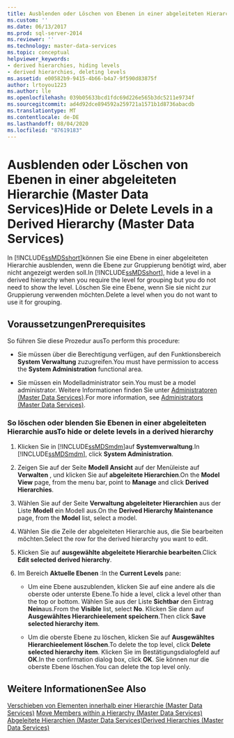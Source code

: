 ```yaml
---
title: Ausblenden oder Löschen von Ebenen in einer abgeleiteten Hierarchie (Master Data Services) | Microsoft-Dokumentation
ms.custom: ''
ms.date: 06/13/2017
ms.prod: sql-server-2014
ms.reviewer: ''
ms.technology: master-data-services
ms.topic: conceptual
helpviewer_keywords:
- derived hierarchies, hiding levels
- derived hierarchies, deleting levels
ms.assetid: e00582b9-9415-4b66-b4a7-9f590d83875f
author: lrtoyou1223
ms.author: lle
ms.openlocfilehash: 039b05633bcd1fdc69d226e565b3dc5211e9734f
ms.sourcegitcommit: ad4d92dce894592a259721a1571b1d8736abacdb
ms.translationtype: MT
ms.contentlocale: de-DE
ms.lasthandoff: 08/04/2020
ms.locfileid: "87619183"
---
```

# <a name="hide-or-delete-levels-in-a-derived-hierarchy-master-data-services"></a><span data-ttu-id="1164e-102">Ausblenden oder Löschen von Ebenen in einer abgeleiteten Hierarchie (Master Data Services)</span><span class="sxs-lookup"><span data-stu-id="1164e-102">Hide or Delete Levels in a Derived Hierarchy (Master Data Services)</span></span>
  <span data-ttu-id="1164e-103">In [!INCLUDE[ssMDSshort](../includes/ssmdsshort-md.md)]können Sie eine Ebene in einer abgeleiteten Hierarchie ausblenden, wenn die Ebene zur Gruppierung benötigt wird, aber nicht angezeigt werden soll.</span><span class="sxs-lookup"><span data-stu-id="1164e-103">In [!INCLUDE[ssMDSshort](../includes/ssmdsshort-md.md)], hide a level in a derived hierarchy when you require the level for grouping but you do not need to show the level.</span></span> <span data-ttu-id="1164e-104">Löschen Sie eine Ebene, wenn Sie sie nicht zur Gruppierung verwenden möchten.</span><span class="sxs-lookup"><span data-stu-id="1164e-104">Delete a level when you do not want to use it for grouping.</span></span>  
  
## <a name="prerequisites"></a><span data-ttu-id="1164e-105">Voraussetzungen</span><span class="sxs-lookup"><span data-stu-id="1164e-105">Prerequisites</span></span>  
 <span data-ttu-id="1164e-106">So führen Sie diese Prozedur aus</span><span class="sxs-lookup"><span data-stu-id="1164e-106">To perform this procedure:</span></span>  
  
-   <span data-ttu-id="1164e-107">Sie müssen über die Berechtigung verfügen, auf den Funktionsbereich **System Verwaltung** zuzugreifen.</span><span class="sxs-lookup"><span data-stu-id="1164e-107">You must have permission to access the **System Administration** functional area.</span></span>  
  
-   <span data-ttu-id="1164e-108">Sie müssen ein Modelladministrator sein.</span><span class="sxs-lookup"><span data-stu-id="1164e-108">You must be a model administrator.</span></span> <span data-ttu-id="1164e-109">Weitere Informationen finden Sie unter [Administratoren &#40;Master Data Services&#41;](administrators-master-data-services.md).</span><span class="sxs-lookup"><span data-stu-id="1164e-109">For more information, see [Administrators &#40;Master Data Services&#41;](administrators-master-data-services.md).</span></span>  
  
### <a name="to-hide-or-delete-levels-in-a-derived-hierarchy"></a><span data-ttu-id="1164e-110">So löschen oder blenden Sie Ebenen in einer abgeleiteten Hierarchie aus</span><span class="sxs-lookup"><span data-stu-id="1164e-110">To hide or delete levels in a derived hierarchy</span></span>  
  
1.  <span data-ttu-id="1164e-111">Klicken Sie in [!INCLUDE[ssMDSmdm](../includes/ssmdsmdm-md.md)]auf **Systemverwaltung**.</span><span class="sxs-lookup"><span data-stu-id="1164e-111">In [!INCLUDE[ssMDSmdm](../includes/ssmdsmdm-md.md)], click **System Administration**.</span></span>  
  
2.  <span data-ttu-id="1164e-112">Zeigen Sie auf der Seite **Modell Ansicht** auf der Menüleiste auf **Verwalten** , und klicken Sie auf **abgeleitete Hierarchien**.</span><span class="sxs-lookup"><span data-stu-id="1164e-112">On the **Model View** page, from the menu bar, point to **Manage** and click **Derived Hierarchies**.</span></span>  
  
3.  <span data-ttu-id="1164e-113">Wählen Sie auf der Seite **Verwaltung abgeleiteter Hierarchien** aus der Liste **Modell** ein Modell aus.</span><span class="sxs-lookup"><span data-stu-id="1164e-113">On the **Derived Hierarchy Maintenance** page, from the **Model** list, select a model.</span></span>  
  
4.  <span data-ttu-id="1164e-114">Wählen Sie die Zeile der abgeleiteten Hierarchie aus, die Sie bearbeiten möchten.</span><span class="sxs-lookup"><span data-stu-id="1164e-114">Select the row for the derived hierarchy you want to edit.</span></span>  
  
5.  <span data-ttu-id="1164e-115">Klicken Sie auf **ausgewählte abgeleitete Hierarchie bearbeiten**.</span><span class="sxs-lookup"><span data-stu-id="1164e-115">Click **Edit selected derived hierarchy**.</span></span>  
  
6.  <span data-ttu-id="1164e-116">Im Bereich **Aktuelle Ebenen** :</span><span class="sxs-lookup"><span data-stu-id="1164e-116">In the **Current Levels** pane:</span></span>  
  
    -   <span data-ttu-id="1164e-117">Um eine Ebene auszublenden, klicken Sie auf eine andere als die oberste oder unterste Ebene.</span><span class="sxs-lookup"><span data-stu-id="1164e-117">To hide a level, click a level other than the top or bottom.</span></span> <span data-ttu-id="1164e-118">Wählen Sie aus der Liste **Sichtbar** den Eintrag **Nein**aus.</span><span class="sxs-lookup"><span data-stu-id="1164e-118">From the **Visible** list, select **No**.</span></span> <span data-ttu-id="1164e-119">Klicken Sie dann auf **Ausgewähltes Hierarchieelement speichern**.</span><span class="sxs-lookup"><span data-stu-id="1164e-119">Then click **Save selected hierarchy item**.</span></span>  
  
    -   <span data-ttu-id="1164e-120">Um die oberste Ebene zu löschen, klicken Sie auf **Ausgewähltes Hierarchieelement löschen**.</span><span class="sxs-lookup"><span data-stu-id="1164e-120">To delete the top level, click **Delete selected hierarchy item**.</span></span> <span data-ttu-id="1164e-121">Klicken Sie im Bestätigungsdialogfeld auf **OK**.</span><span class="sxs-lookup"><span data-stu-id="1164e-121">In the confirmation dialog box, click **OK**.</span></span> <span data-ttu-id="1164e-122">Sie können nur die oberste Ebene löschen.</span><span class="sxs-lookup"><span data-stu-id="1164e-122">You can delete the top level only.</span></span>  
  
## <a name="see-also"></a><span data-ttu-id="1164e-123">Weitere Informationen</span><span class="sxs-lookup"><span data-stu-id="1164e-123">See Also</span></span>  
 <span data-ttu-id="1164e-124">[Verschieben von Elementen innerhalb einer Hierarchie &#40;Master Data Services&#41;](../../2014/master-data-services/move-members-within-a-hierarchy-master-data-services.md) </span><span class="sxs-lookup"><span data-stu-id="1164e-124">[Move Members within a Hierarchy &#40;Master Data Services&#41;](../../2014/master-data-services/move-members-within-a-hierarchy-master-data-services.md) </span></span>  
 [<span data-ttu-id="1164e-125">Abgeleitete Hierarchien &#40;Master Data Services&#41;</span><span class="sxs-lookup"><span data-stu-id="1164e-125">Derived Hierarchies &#40;Master Data Services&#41;</span></span>](../../2014/master-data-services/derived-hierarchies-master-data-services.md)  
  
  
